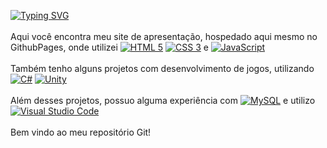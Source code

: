 [![Typing SVG](https://readme-typing-svg.demolab.com?font=Fira+Code&pause=1000&color=5190CD&random=false&width=435&lines=Felipe+Ruperti+Esteves;Developer+++;Felipe+Ruperti+Esteves;Desenvolvedor)](https://git.io/typing-svg)
<br>
<br>
Aqui você encontra meu site de apresentação, hospedado aqui mesmo no GithubPages, onde utilizei 
<a href=""><img src="https://img.shields.io/badge/html5-%23E34F26.svg?style=for-the-badge&logo=html5&logoColor=white" alt="HTML 5"/></a> 
<a href=""><img src="https://img.shields.io/badge/css3-%231572B6.svg?style=for-the-badge&logo=css3&logoColor=white" alt="CSS 3"/></a> e 
<a href=""><img src="https://img.shields.io/badge/javascript-%23323330.svg?style=for-the-badge&logo=javascript&logoColor=%23F7DF1E" alt="JavaScript"/></a>
<br>
<br>
Também tenho alguns projetos com desenvolvimento de jogos, utilizando 
<a href=""><img src="https://img.shields.io/badge/c%23-%23239120.svg?style=for-the-badge&logo=csharp&logoColor=white" alt="C#"/></a> 
<a href=""><img src="https://img.shields.io/badge/unity-%23000000.svg?style=for-the-badge&logo=unity&logoColor=white" alt="Unity"/></a>
<br>
<br>
Além desses projetos, possuo alguma experiência com
<a href=""><img src="https://img.shields.io/badge/mysql-4479A1.svg?style=for-the-badge&logo=mysql&logoColor=white" alt="MySQL"/></a> e utilizo
<a href=""><img src="https://img.shields.io/badge/Visual%20Studio-5C2D91.svg?style=for-the-badge&logo=visual-studio&logoColor=white" alt="Visual Studio Code"/></a>
<br>
<br>
Bem vindo ao meu repositório Git!
